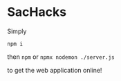 # SacHacks

Simply

```npm i```

then `npm` or `npmx nodemon ./server.js`

to get the web application online!

